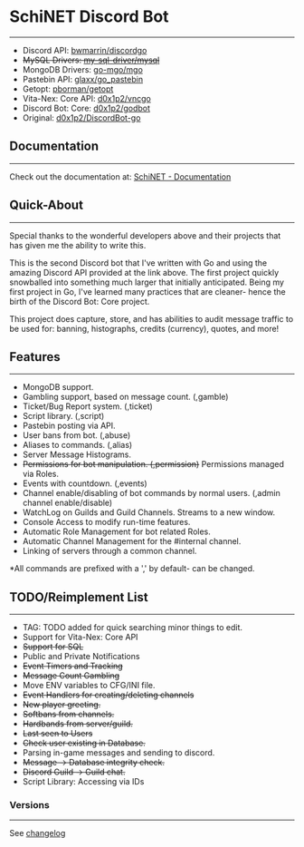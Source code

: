 # SchiNET Discord Bot

---

+ Discord API: [bwmarrin/discordgo](https://github.com/bwmarrin/discordgo)
+ ~~MySQL Drivers: [my-sql-driver/mysql](https://github.com/go-sql-driver/mysql)~~
+ MongoDB Drivers: [go-mgo/mgo](https://github.com/go-mgo/mgo)
+ Pastebin API: [glaxx/go_pastebin](https://github.com/glaxx/go_pastebin)
+ Getopt: [pborman/getopt](https://github.com/pborman/getopt)
+ Vita-Nex: Core API: [d0x1p2/vncgo](https://github.com/d0x1p2/vncgo)
+ Discord Bot: Core: [d0x1p2/godbot](https://github.com/d0x1p2/godbot)
+ Original: [d0x1p2/DiscordBot-go](https://github.com/d0x1p2/DiscordBot-go)

## Documentation

---

Check out the documentation at: [SchiNET - Documentation][Docs]

## Quick-About

---

Special thanks to the wonderful developers above and their projects that has given me the ability to write this.

This is the second Discord bot that I've written with Go and using the amazing Discord API provided at the link above. The first project quickly snowballed into something much larger that initially anticipated. Being my first project in Go, I've learned many practices that are cleaner- hence the birth of the Discord Bot: Core project.

This project does capture, store, and has abilities to audit message traffic to be used for: banning, histographs, credits (currency), quotes, and more!

## Features

---

+ MongoDB support.
+ Gambling support, based on message count. (,gamble)
+ Ticket/Bug Report system. (,ticket)
+ Script library. (,script)
+ Pastebin posting via API.
+ User bans from bot. (,abuse)
+ Aliases to commands. (,alias)
+ Server Message Histograms.
+ ~~Permissions for bot manipulation. (,permission)~~ Permissions managed via Roles.
+ Events with countdown. (,events)
+ Channel enable/disabling of bot commands by normal users. (,admin channel enable/disable)
+ WatchLog on Guilds and Guild Channels. Streams to a new window.
+ Console Access to modify run-time features.
+ Automatic Role Management for bot related Roles.
+ Automatic Channel Management for the #internal channel.
+ Linking of servers through a common channel.

*All commands are prefixed with a ',' by default- can be changed.

## TODO/Reimplement List

---

+ TAG: TODO added for quick searching minor things to edit.
+ Support for Vita-Nex: Core API
+ ~~Support for SQL~~
+ Public and Private Notifications
+ ~~Event Timers and Tracking~~
+ ~~Message Count Gambling~~
+ Move ENV variables to CFG/INI file.
+ ~~Event Handlers for creating/deleting channels~~
+ ~~New player greeting.~~
+ ~~Softbans from channels.~~
+ ~~Hardbands from server/guild.~~
+ ~~Last seen to Users~~
+ ~~Check user existing in Database.~~
+ Parsing in-game messages and sending to discord.
+ ~~Message -> Database integrity check.~~
+ ~~Discord Guild -> Guild chat.~~
+ Script Library: Accessing via IDs

### Versions

---

See [changelog](https://github.com/d0x1p2/SchiNET/blob/master/changelog)

[Docs]: <https://github.com/d0x1p2/SchiNET/blob/master/docs/README.md>